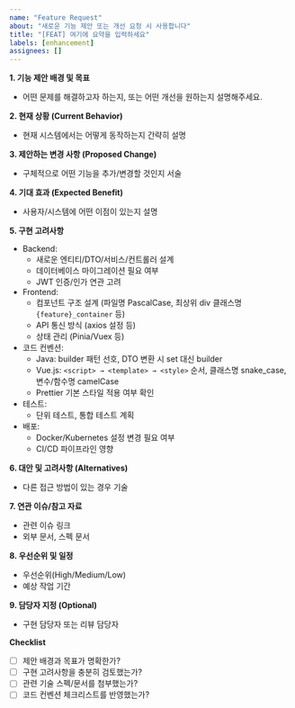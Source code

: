 ```yaml
---
name: "Feature Request"
about: "새로운 기능 제안 또는 개선 요청 시 사용합니다"
title: "[FEAT] 여기에 요약을 입력하세요"
labels: [enhancement]
assignees: []
---
```


**1. 기능 제안 배경 및 목표**
- 어떤 문제를 해결하고자 하는지, 또는 어떤 개선을 원하는지 설명해주세요.

**2. 현재 상황 (Current Behavior)**
- 현재 시스템에서는 어떻게 동작하는지 간략히 설명

**3. 제안하는 변경 사항 (Proposed Change)**
- 구체적으로 어떤 기능을 추가/변경할 것인지 서술

**4. 기대 효과 (Expected Benefit)**
- 사용자/시스템에 어떤 이점이 있는지 설명

**5. 구현 고려사항**
- Backend:
  - 새로운 엔티티/DTO/서비스/컨트롤러 설계
  - 데이터베이스 마이그레이션 필요 여부
  - JWT 인증/인가 연관 고려
- Frontend:
  - 컴포넌트 구조 설계 (파일명 PascalCase, 최상위 div 클래스명 `{feature}_container` 등)
  - API 통신 방식 (axios 설정 등)
  - 상태 관리 (Pinia/Vuex 등)
- 코드 컨벤션:
  - Java: builder 패턴 선호, DTO 변환 시 set 대신 builder
  - Vue.js: `<script> → <template> → <style>` 순서, 클래스명 snake_case, 변수/함수명 camelCase
  - Prettier 기본 스타일 적용 여부 확인
- 테스트:
  - 단위 테스트, 통합 테스트 계획
- 배포:
  - Docker/Kubernetes 설정 변경 필요 여부
  - CI/CD 파이프라인 영향

**6. 대안 및 고려사항 (Alternatives)**
- 다른 접근 방법이 있는 경우 기술

**7. 연관 이슈/참고 자료**
- 관련 이슈 링크
- 외부 문서, 스펙 문서

**8. 우선순위 및 일정**
- 우선순위(High/Medium/Low)
- 예상 작업 기간

**9. 담당자 지정 (Optional)**
- 구현 담당자 또는 리뷰 담당자

**Checklist**
- [ ] 제안 배경과 목표가 명확한가?
- [ ] 구현 고려사항을 충분히 검토했는가?
- [ ] 관련 기술 스펙/문서를 첨부했는가?
- [ ] 코드 컨벤션 체크리스트를 반영했는가?